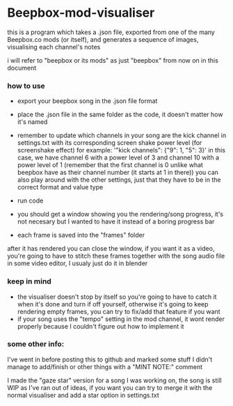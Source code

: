 # Beepbox-mod-visualiser
this is a program which takes a .json file, exported from one of the many Beepbox.co mods (or itself), and generates a sequence of images, visualising each channel's notes

i will refer to "beepbox or its mods" as just "beepbox" from now on in this document

### how to use
- export your beepbox song in the .json file format
- place the .json file in the same folder as the code, it doesn't matter how it's named

- remember to update which channels in your song are the kick channel in settings.txt with its corresponding screen shake power level (for screenshake effect)
for example: '"kick channels": {"9": 1, "5": 3}' in this case, we have channel 6 with a power level of 3 and channel 10 with a power level of 1 
(remember that the first channel is 0 unlike what beepbox have as their channel number (it starts at 1 in there))
you can also play around with the other settings, just that they have to be in the correct format and value type

- run code
- you should get a window showing you the rendering/song progress, it's not necesary but I wanted to have it instead of a boring progress bar
- each frame is saved into the "frames" folder

after it has rendered you can close the window, if you want it as a video, you're going to have to stitch these frames together with the song audio file in some video editor, I usualy just do it in blender

### keep in mind
- the visualiser doesn't stop by itself so you're going to have to catch it when it's done and turn if off yourself, otherwise it's going to keep rendering empty frames, 
you can try to fix/add that feature if you want
- if your song uses the "tempo" setting in the mod channel, it wont render properly because I couldn't figure out how to implement it

### some other info: 
I've went in before posting this to github and marked some stuff I didn't manage to add/finish or other things with a "MINT NOTE:" comment

I made the "gaze star" version for a song I was working on, the song is still WIP as I've ran out of ideas, if you want you can try to merge it with the normal visualiser and add a star option in settings.txt
